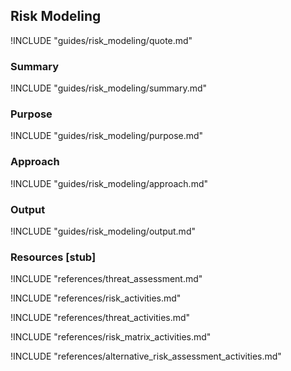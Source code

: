 ## Risk Modeling

!INCLUDE "guides/risk_modeling/quote.md"

### Summary

!INCLUDE "guides/risk_modeling/summary.md"

### Purpose

!INCLUDE "guides/risk_modeling/purpose.md"

### Approach

!INCLUDE "guides/risk_modeling/approach.md"

### Output

!INCLUDE "guides/risk_modeling/output.md"

### Resources [stub]

!INCLUDE "references/threat_assessment.md"

!INCLUDE "references/risk_activities.md"

!INCLUDE "references/threat_activities.md"

!INCLUDE "references/risk_matrix_activities.md"

!INCLUDE "references/alternative_risk_assessment_activities.md"
